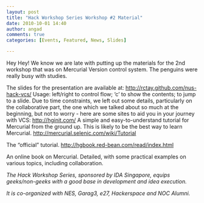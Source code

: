 ```yaml
---
layout: post
title: "Hack Workshop Series Workshop #2 Material"
date: 2010-10-01 14:40
author: angad
comments: true
categories: [Events, Featured, News, Slides]

---
```

Hey Hey! We know we are late with putting up the materials for the 2nd workshop that was on Mercurial Version control system. The penguins were really busy with studies.


The slides for the presentation are available at:
	http://rctay.github.com/nus-hack-vcs/
Usage:
left/right to control flow;
‘c’ to show the contents;
<num><return> to jump to a slide.
Due to time constraints, we left out some details, particularly on the collaborative part, the one which we talked about so much at the beginning, but not to worry - here are some sites to aid you in your journey with VCS:
http://hginit.com/
	A simple and easy-to-understand tutorial for Mercurial from the ground up. This is likely to be the best way to learn Mercurial.
http://mercurial.selenic.com/wiki/Tutorial

The “official” tutorial.
 http://hgbook.red-bean.com/read/index.html

An online book on Mercurial. Detailed, with some practical examples on various topics, including collaboration.


<em>The Hack Workshop Series, sponsored by IDA Singapore, equips geeks/non-geeks with a good base in development and idea execution.

It is co-organized with NES, Garag3, e27, Hackerspace and NOC Alumni.</em>
